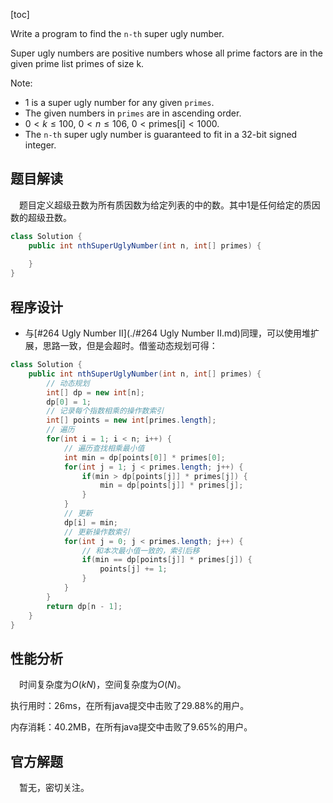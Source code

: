 [toc]

Write a program to find the `n-th` super ugly number.

Super ugly numbers are positive numbers whose all prime factors are in the given prime list primes of size k.

Note:

* 1 is a super ugly number for any given `primes`.
* The given numbers in `primes` are in ascending order.
* $0 < k \le 100$, $0 < n \le 106$, $0 < \text{primes[i]} < 1000$.
* The `n-th` super ugly number is guaranteed to fit in a 32-bit signed integer.



## 题目解读

&emsp;题目定义超级丑数为所有质因数为给定列表的中的数。其中1是任何给定的质因数的超级丑数。

```java
class Solution {
    public int nthSuperUglyNumber(int n, int[] primes) {
        
    }
}
```

## 程序设计

* 与[#264 Ugly Number II](./#264 Ugly Number II.md)同理，可以使用堆扩展，思路一致，但是会超时。借鉴动态规划可得：

```java
class Solution {
    public int nthSuperUglyNumber(int n, int[] primes) {
        // 动态规划
        int[] dp = new int[n];
        dp[0] = 1;
        // 记录每个指数相乘的操作数索引
        int[] points = new int[primes.length];
        // 遍历
        for(int i = 1; i < n; i++) {
            // 遍历查找相乘最小值
            int min = dp[points[0]] * primes[0];
            for(int j = 1; j < primes.length; j++) {
                if(min > dp[points[j]] * primes[j]) {
                    min = dp[points[j]] * primes[j];
                }
            }
            // 更新
            dp[i] = min;
            // 更新操作数索引
            for(int j = 0; j < primes.length; j++) {
                // 和本次最小值一致的，索引后移
                if(min == dp[points[j]] * primes[j]) {
                    points[j] += 1;
                }
            }
        }
        return dp[n - 1];
    }
}
```

## 性能分析

&emsp;时间复杂度为$O(kN)$，空间复杂度为$O(N)$。

执行用时：26ms，在所有java提交中击败了29.88%的用户。

内存消耗：40.2MB，在所有java提交中击败了9.65%的用户。

## 官方解题

&emsp;暂无，密切关注。